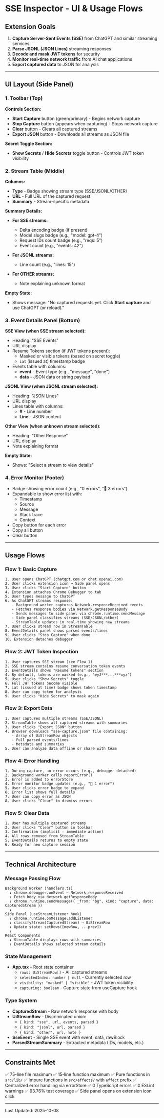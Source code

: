 # SSE Inspector - UI & Usage Flows

## Extension Goals

1. **Capture Server-Sent Events (SSE)** from ChatGPT and similar streaming services
2. **Parse JSONL (JSON Lines)** streaming responses
3. **Decode and mask JWT tokens** for security
4. **Monitor real-time network traffic** from AI chat applications
5. **Export captured data** to JSON for analysis

---

## UI Layout (Side Panel)

### 1. Toolbar (Top)
**Controls Section:**
- **Start Capture** button (green/primary) - Begins network capture
- **Stop Capture** button (appears when capturing) - Stops network capture
- **Clear** button - Clears all captured streams
- **Export JSON** button - Downloads all streams as JSON file

**Secret Toggle Section:**
- **Show Secrets** / **Hide Secrets** toggle button - Controls JWT token visibility

### 2. Stream Table (Middle)
**Columns:**
- **Type** - Badge showing stream type (SSE/JSONL/OTHER)
- **URL** - Full URL of the captured request
- **Summary** - Stream-specific metadata

**Summary Details:**
- **For SSE streams:**
  - Delta encoding badge (if present)
  - Model slugs badge (e.g., "model: gpt-4")
  - Request IDs count badge (e.g., "reqs: 5")
  - Event count (e.g., "events: 42")

- **For JSONL streams:**
  - Line count (e.g., "lines: 15")

- **For OTHER streams:**
  - Note explaining unknown format

**Empty State:**
- Shows message: "No captured requests yet. Click **Start capture** and use ChatGPT (or reload)."

### 3. Event Details Panel (Bottom)
**SSE View (when SSE stream selected):**
- Heading: "SSE Events"
- URL display
- Resume Tokens section (if JWT tokens present):
  - Masked or visible tokens (based on secret toggle)
  - `iat` (issued at) timestamp badge
- Events table with columns:
  - **event** - Event type (e.g., "message", "done")
  - **data** - JSON data or string payload

**JSONL View (when JSONL stream selected):**
- Heading: "JSON Lines"
- URL display
- Lines table with columns:
  - **#** - Line number
  - **Line** - JSON content

**Other View (when unknown stream selected):**
- Heading: "Other Response"
- URL display
- Note explaining format

**Empty State:**
- Shows: "Select a stream to view details"

### 4. Error Monitor (Footer)
- Badge showing error count (e.g., "0 errors", "🔴 3 errors")
- Expandable to show error list with:
  - Timestamp
  - Source
  - Message
  - Stack trace
  - Context
- Copy button for each error
- Copy all button
- Clear button

---

## Usage Flows

### Flow 1: Basic Capture
```
1. User opens ChatGPT (chatgpt.com or chat.openai.com)
2. User clicks extension icon → Side panel opens
3. User clicks "Start Capture" button
4. Extension attaches Chrome Debugger to tab
5. User types message to ChatGPT
6. As ChatGPT streams response:
   - Background worker captures Network.responseReceived events
   - Fetches response bodies via Network.getResponseBody
   - Sends messages to side panel via chrome.runtime.sendMessage
   - Side panel classifies streams (SSE/JSONL/other)
   - StreamTable updates in real-time showing new streams
7. User clicks stream row in StreamTable
8. EventDetails panel shows parsed events/lines
9. User clicks "Stop Capture" when done
10. Extension detaches debugger
```

### Flow 2: JWT Token Inspection
```
1. User captures SSE stream (see Flow 1)
2. SSE stream contains resume_conversation_token events
3. EventDetails shows "Resume tokens" section
4. By default, tokens are masked (e.g., "eyJ***...***xyz")
5. User clicks "Show Secrets" toggle
6. Full JWT tokens become visible
7. iat (issued at time) badge shows token timestamp
8. User can copy token for analysis
9. User clicks "Hide Secrets" to mask again
```

### Flow 3: Export Data
```
1. User captures multiple streams (SSE/JSONL)
2. StreamTable shows all captured streams with summaries
3. User clicks "Export JSON" button
4. Browser downloads "sse-capture.json" file containing:
   - Array of UiStreamRow objects
   - Full parsed events/lines
   - Metadata and summaries
5. User can analyze data offline or share with team
```

### Flow 4: Error Handling
```
1. During capture, an error occurs (e.g., debugger detached)
2. Background worker calls reportError()
3. Error is added to errorStore
4. Error monitor badge updates (e.g., "🔴 1 error")
5. User clicks error badge to expand
6. Error list shows full details
7. User can copy error as JSON
8. User clicks "Clear" to dismiss errors
```

### Flow 5: Clear Data
```
1. User has multiple captured streams
2. User clicks "Clear" button in toolbar
3. Confirmation (implicit - immediate action)
4. All rows removed from StreamTable
5. EventDetails returns to empty state
6. Ready for new capture session
```

---

## Technical Architecture

### Message Passing Flow
```
Background Worker (handlers.ts)
  ↓ chrome.debugger.onEvent → Network.responseReceived
  ↓ Fetch body via Network.getResponseBody
  ↓ chrome.runtime.sendMessage({ _from: "bg", kind: "capture", data: CapturedStream })
  ↓
Side Panel (useStreamListener hook)
  ↓ chrome.runtime.onMessage.addListener
  ↓ classifyStream(CapturedStream) → UiStreamRow
  ↓ Update state: setRows([newRow, ...prev])
  ↓
React Components
  ↓ StreamTable displays rows with summaries
  ↓ EventDetails shows selected stream details
```

### State Management
- **App.tsx** - Root state container
  - `rows: UiStreamRow[]` - All captured streams
  - `selectedIndex: number | null` - Currently selected row
  - `visibility: "masked" | "visible"` - JWT token visibility
  - `capturing: boolean` - Capture state from useCapture hook

### Type System
- **CapturedStream** - Raw network response with body
- **UiStreamRow** - Discriminated union:
  - `{ kind: "sse", url, events, parsed }`
  - `{ kind: "jsonl", url, parsed }`
  - `{ kind: "other", url, note }`
- **SseEvent** - Single SSE event with event, data, rawBlock
- **ParsedStreamSummary** - Extracted metadata (IDs, models, etc.)

---

## Constraints Met

✅ 75-line file maximum
✅ 15-line function maximum
✅ Pure functions in `src/lib/`
✅ Impure functions in `src/effects/` with `effect` prefix
✅ Centralized error handling via errorStore
✅ 0 TypeScript errors
✅ 0 ESLint warnings
✅ 93.76% test coverage
✅ Side panel opens on extension icon click

---

Last Updated: 2025-10-08
